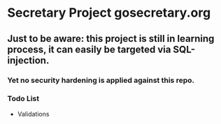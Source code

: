 # Secretary Project gosecretary.org

## Just to be aware: this project is still in learning process, it can easily be targeted via SQL-injection.

### Yet no security hardening is applied against this repo.

### Todo List
- Validations


